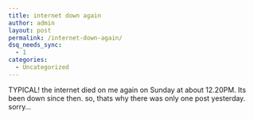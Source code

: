 ```yaml
---
title: internet down again
author: admin
layout: post
permalink: /internet-down-again/
dsq_needs_sync:
  - 1
categories:
  - Uncategorized
---
```

TYPICAL! the internet died on me again on Sunday at about 12.20PM. Its been down since then. so, thats why there was only one post yesterday. sorry&#8230;